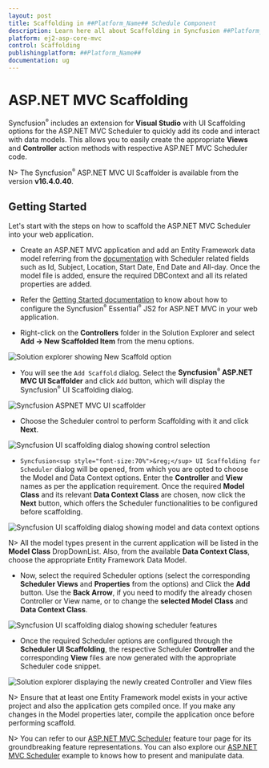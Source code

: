 ```yaml
---
layout: post
title: Scaffolding in ##Platform_Name## Schedule Component
description: Learn here all about Scaffolding in Syncfusion ##Platform_Name## Schedule component of Syncfusion Essential JS 2 and more.
platform: ej2-asp-core-mvc
control: Scaffolding
publishingplatform: ##Platform_Name##
documentation: ug
---
```



# ASP.NET MVC Scaffolding

Syncfusion<sup style="font-size:70%">&reg;</sup> includes an extension for **Visual Studio** with UI Scaffolding options for the ASP.NET MVC Scheduler to quickly add its code and interact with data models. This allows you to easily create the appropriate **Views** and **Controller** action methods with respective ASP.NET MVC Scheduler code.

N> The Syncfusion<sup style="font-size:70%">&reg;</sup> ASP.NET MVC UI Scaffolder is available from the version **v16.4.0.40**.

## Getting Started

Let's start with the steps on how to scaffold the ASP.NET MVC Scheduler into your web application.

* Create an ASP.NET MVC application and add an Entity Framework data model referring from the [documentation](https://docs.microsoft.com/en-us/aspnet/mvc/overview/getting-started/database-first-development/creating-the-web-application#generate-the-models) with Scheduler related fields such as Id, Subject, Location, Start Date, End Date and All-day. Once the model file is added, ensure the required DBContext and all its related properties are added.

* Refer the [Getting Started documentation](https://ej2.syncfusion.com/aspnetmvc/documentation/getting-started/visual-studio-2017/#configure-essential-js-2-in-the-application) to know about how to configure the Syncfusion<sup style="font-size:70%">&reg;</sup> Essential<sup style="font-size:70%">&reg;</sup> JS2 for ASP.NET MVC in your web application.

* Right-click on the **Controllers** folder in the Solution Explorer and select **Add → New Scaffolded Item** from the menu options.

![Solution explorer showing New Scaffold option](images/default-template.png)

* You will see the `Add Scaffold` dialog. Select the **Syncfusion<sup style="font-size:70%">&reg;</sup> ASP.NET MVC UI Scaffolder** and click `Add` button, which will display the Syncfusion<sup style="font-size:70%">&reg;</sup> UI Scaffolding dialog.

![Syncfusion ASPNET MVC UI scaffolder](images/ui-scaffolder.png)

* Choose the Scheduler control to perform Scaffolding with it and click **Next**.

![Syncfusion UI scaffolding dialog showing control selection](images/control-template.png)

* `Syncfusion<sup style="font-size:70%">&reg;</sup> UI Scaffolding for Scheduler` dialog will be opened, from which you are opted to choose the Model and Data Context options. Enter the **Controller** and **View** names as per the application requirement. Once the required **Model Class** and its relevant **Data Context Class** are chosen, now click the **Next** button, which offers the Scheduler functionalities to be configured before scaffolding.

![Syncfusion UI scaffolding dialog showing model and data context options](images/feature.png)

N> All the model types present in the current application will be listed in the **Model Class** DropDownList. Also, from the available **Data Context Class**, choose the appropriate Entity Framework Data Model.

* Now, select the required Scheduler options (select the corresponding **Scheduler Views** and **Properties** from the options) and Click the **Add** button. Use the **Back Arrow**, if you need to modify the already chosen Controller or View name, or to change the **selected Model Class** and **Data Context Class**.

![Syncfusion UI scaffolding dialog showing scheduler features](images/scaffold-template.png)

* Once the required Scheduler options are configured through the **Scheduler UI Scaffolding**, the respective Scheduler **Controller** and the corresponding **View** files are now generated with the appropriate Scheduler code snippet.

![Solution explorer displaying the newly created Controller and View files](../images/solution-explorer.png)

N> Ensure that at least one Entity Framework model exists in your active project and also the application gets compiled once. If you make any changes in the Model properties later, compile the application once before performing scaffold.

N> You can refer to our [ASP.NET MVC Scheduler](https://www.syncfusion.com/aspnet-mvc-ui-controls/scheduler) feature tour page for its groundbreaking feature representations. You can also explore our [ASP.NET MVC Scheduler](https://ej2.syncfusion.com/aspnetmvc/Schedule/Overview#/material) example to knows how to present and manipulate data.
